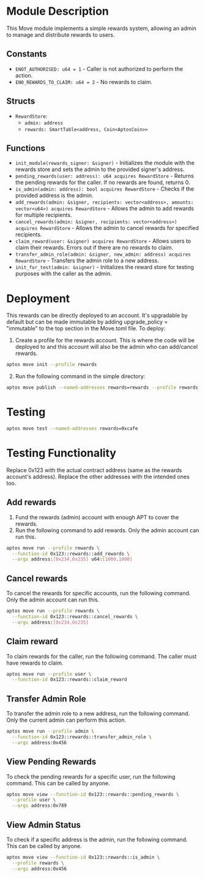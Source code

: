 # Module Description

This Move module implements a simple rewards system, allowing an admin to manage and distribute rewards to users.

## Constants
- `ENOT_AUTHORISED: u64 = 1` - Caller is not authorized to perform the action.
- `ENO_REWARDS_TO_CLAIM: u64 = 2` - No rewards to claim.

## Structs
- `RewardStore`:
  - `admin: address`
  - `rewards: SmartTable<address, Coin<AptosCoin>>`

## Functions
- `init_module(rewards_signer: &signer)` - Initializes the module with the rewards store and sets the admin to the provided signer's address.
- `pending_rewards(user: address): u64 acquires RewardStore` - Returns the pending rewards for the caller. If no rewards are found, returns 0.
- `is_admin(admin: address): bool acquires RewardStore` - Checks if the provided address is the admin.
- `add_rewards(admin: &signer, recipients: vector<address>, amounts: vector<u64>) acquires RewardStore` - Allows the admin to add rewards for multiple recipients.
- `cancel_rewards(admin: &signer, recipients: vector<address>) acquires RewardStore` - Allows the admin to cancel rewards for specified recipients.
- `claim_reward(user: &signer) acquires RewardStore` - Allows users to claim their rewards. Errors out if there are no rewards to claim.
- `transfer_admin_role(admin: &signer, new_admin: address) acquires RewardStore` - Transfers the admin role to a new address.
- `init_for_test(admin: &signer)` - Initializes the reward store for testing purposes with the caller as the admin.

# Deployment
This rewards can be directly deployed to an account. It's upgradable by default but can be made immutable by adding upgrade_policy = "immutable" to the top section in the Move.toml file.
To deploy:
1. Create a profile for the rewards account. This is where the code will be deployed to and this account will also be the admin who can add/cancel rewards.
```bash
aptos move init --profile rewards
```
2. Run the following command in the simple directory:
```bash
aptos move publish --named-addresses rewards=rewards --profile rewards
```

# Testing
```bash
aptos move test --named-addresses rewards=0xcafe
```

# Testing Functionality
Replace 0x123 with the actual contract address (same as the rewards account's address). Replace the other addresses with the intended ones too. 

## Add rewards
1. Fund the rewards (admin) account with enough APT to cover the rewards.
2. Run the following command to add rewards. Only the admin account can run this.
```bash
aptos move run --profile rewards \
  --function-id 0x123::rewards::add_rewards \
  --args address:[0x234,0x235] u64:[1000,1000]
```

## Cancel rewards
To cancel the rewards for specific accounts, run the following command. Only the admin account can run this.
```bash
aptos move run --profile rewards \
  --function-id 0x123::rewards::cancel_rewards \
  --args address:[0x234,0x235]
```

## Claim reward
To claim rewards for the caller, run the following command. The caller must have rewards to claim.
```bash
aptos move run --profile user \
  --function-id 0x123::rewards::claim_reward
```

## Transfer Admin Role
To transfer the admin role to a new address, run the following command. Only the current admin can perform this action.

```bash
aptos move run --profile admin \
  --function-id 0x123::rewards::transfer_admin_role \
  --args address:0x456
```

## View Pending Rewards
To check the pending rewards for a specific user, run the following command. This can be called by anyone.

```bash
aptos move view --function-id 0x123::rewards::pending_rewards \
  --profile user \
  --args address:0x789
```

## View Admin Status
To check if a specific address is the admin, run the following command. This can be called by anyone.

```bash
aptos move view --function-id 0x123::rewards::is_admin \
  --profile rewards \
  --args address:0x456
```




